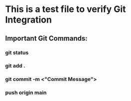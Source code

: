 # This is a test file to verify Git Integration

## Important Git Commands: 

### git status

### git add .

### git commit -m <"Commit Message">

### push origin main 
